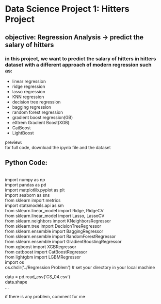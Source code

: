 # Data Science Project 1: Hitters Project
## objective: Regression Analysis -> predict the salary of hitters

### in this project, we want to predict the salary of hitters in hitters dataset with a different approach of modern regression such as:
- linear regression
- ridge regression
- lasso regression
- KNN regression
- decision tree regression
- bagging regression
- random forest regression
- gradient boost regression(GB)
- eXtrem Gradient Boost(XGB)
- CatBoost
- LightBoost


preview:
</br>
for full code, download the ipynb file and the dataset
</br>

## Python Code:
</br>
import numpy as np
</br>
import pandas as pd
</br>
import matplotlib.pyplot as plt
</br>
import seaborn as sns
</br>
from sklearn import metrics
</br>
import statsmodels.api as sm
</br>
from sklearn.linear_model import Ridge, RidgeCV
</br>
from sklearn.linear_model import Lasso, LassoCV
</br>
from sklearn.neighbors import KNeighborsRegressor
</br>
from sklearn.tree import DecisionTreeRegressor
</br>
from sklearn.ensemble import BaggingRegressor
</br>
from sklearn.ensemble import RandomForestRegressor
</br>
from sklearn.ensemble import GradientBoostingRegressor
</br>
from xgboost import XGBRegressor
</br>
from catboost import CatBoostRegressor
</br>
from lightgbm import LGBMRegressor
</br>
import os
</br>
os.chdir('../Regression Problem') # set your directory in your local machine
</br>

data = pd.read_csv('CS_04.csv')
</br>
data.shape
</br>
...
</br>

if there is any problem, comment for me
